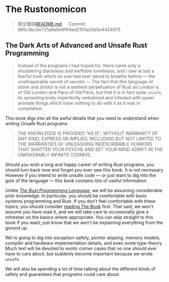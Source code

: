 # The Rustonomicon

> 原文跟踪[README.md](https://github.com/rust-lang-nursery/nomicon/blob/master/src/README.md) &emsp; Commit: 885c5bc5e721a9a9e9f94ed2101ad3d5e4424975

## The Dark Arts of Advanced and Unsafe Rust Programming

> Instead of the programs I had hoped for, there came only a shuddering blackness
and ineffable loneliness; and I saw at last a fearful truth which no one had
ever dared to breathe before — the unwhisperable secret of secrets — The fact
that this language of stone and stridor is not a sentient perpetuation of Rust
as London is of Old London and Paris of Old Paris, but that it is in fact
quite `unsafe`, its sprawling body imperfectly embalmed and infested with queer
animate things which have nothing to do with it as it was in compilation.

This book digs into all the awful details that you need to understand when
writing Unsafe Rust programs.

> THE KNOWLEDGE IS PROVIDED "AS IS", WITHOUT WARRANTY OF ANY KIND, EXPRESS OR IMPLIED,
INCLUDING BUT NOT LIMITED TO THE WARRANTIES OF UNLEASHING INDESCRIBABLE HORRORS THAT
SHATTER YOUR PSYCHE AND SET YOUR MIND ADRIFT IN THE UNKNOWABLY INFINITE COSMOS.

Should you wish a long and happy career of writing Rust programs, you should
turn back now and forget you ever saw this book. It is not necessary. However
if you intend to write unsafe code — or just want to dig into the guts of the
language — this book contains lots of useful information.

Unlike *[The Rust Programming Language][trpl]*, we will be assuming considerable
prior knowledge. In particular, you should be comfortable with basic systems
programming and Rust. If you don't feel comfortable with these topics, you
should consider [reading The Book][trpl] first. That said, we won't assume you
have read it, and we will take care to occasionally give a refresher on the
basics where appropriate. You can skip straight to this book if you want;
just know that we won't be explaining everything from the ground up.

We're going to dig into exception-safety, pointer aliasing, memory models,
compiler and hardware implementation details, and even some type-theory.
Much text will be devoted to exotic corner cases that no one *should* ever have
to care about, but suddenly become important because we wrote `unsafe`.

We will also be spending a lot of time talking about the different kinds of
safety and guarantees that programs could care about.

[trpl]: https://rustlang-cn.org/office/rust/book/
